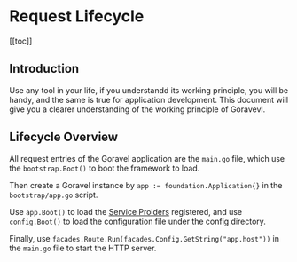 # Request Lifecycle

[[toc]]

## Introduction

Use any tool in your life, if you understandd its working principle, you will be handy, and the same is true for application development. This document will give you a clearer understanding of the working principle of Goravevl.

## Lifecycle Overview

All request entries of the Goravel application are the `main.go` file, which use the `bootstrap.Boot()` to boot the framework to load.

Then create a Goravel instance by `app := foundation.Application{}` in the `bootstrap/app.go` script.

Use `app.Boot()` to load the [Service Proiders](serice-providers.md) registered, and use `config.Boot()` to load the configuration file under the config directory.

Finally, use `facades.Route.Run(facades.Config.GetString("app.host"))` in the `main.go` file to start the HTTP server.
